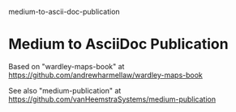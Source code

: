 medium-to-ascii-doc-publication
# Medium to AsciiDoc Publication

Based on "wardley-maps-book" at https://github.com/andrewharmellaw/wardley-maps-book

See also "medium-publication" at https://github.com/vanHeemstraSystems/medium-publication
